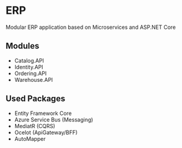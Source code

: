 # ERP
Modular ERP application based on Microservices and ASP.NET Core

## Modules
- Catalog.API
- Identity.API
- Ordering.API
- Warehouse.API

## Used Packages
- Entity Framework Core
- Azure Service Bus (Messaging)
- MediatR (CQRS)
- Ocelot (ApiGateway/BFF)
- AutoMapper
